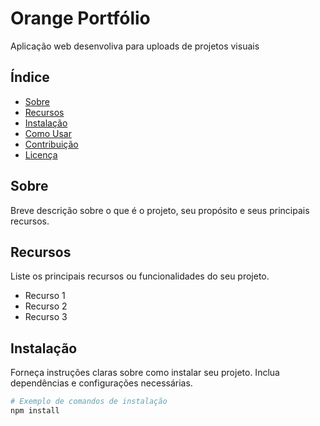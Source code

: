 # Orange Portfólio

Aplicação web desenvoliva para uploads de projetos visuais 

## Índice

- [Sobre](#sobre)
- [Recursos](#recursos)
- [Instalação](#instalação)
- [Como Usar](#como-usar)
- [Contribuição](#contribuição)
- [Licença](#licença)

## Sobre

Breve descrição sobre o que é o projeto, seu propósito e seus principais recursos.

## Recursos

Liste os principais recursos ou funcionalidades do seu projeto.

- Recurso 1
- Recurso 2
- Recurso 3

## Instalação

Forneça instruções claras sobre como instalar seu projeto. Inclua dependências e configurações necessárias.

```bash
# Exemplo de comandos de instalação
npm install

